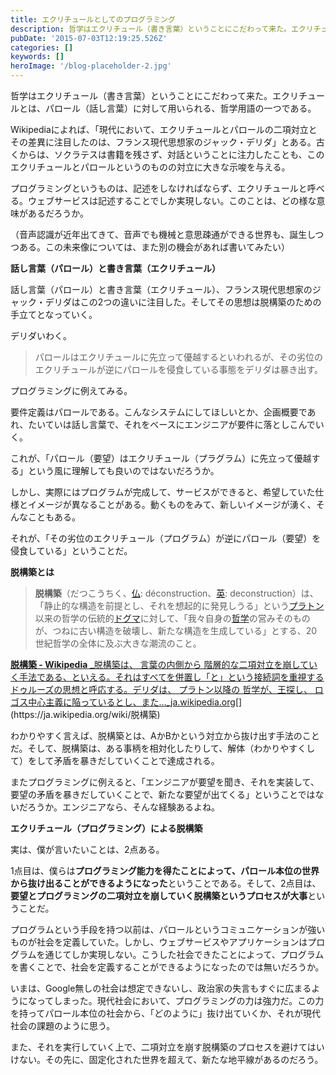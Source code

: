 ```yaml
---
title: エクリチュールとしてのプログラミング
description: 哲学はエクリチュール（書き言葉）ということにこだわって来た。エクリチュールとは、パロール（話し言葉）に対して用いられる、哲学用語の一つである。
pubDate: '2015-07-03T12:19:25.526Z'
categories: []
keywords: []
heroImage: '/blog-placeholder-2.jpg'
---
```


哲学はエクリチュール（書き言葉）ということにこだわって来た。エクリチュールとは、パロール（話し言葉）に対して用いられる、哲学用語の一つである。

Wikipediaによれば、「現代において、エクリチュールとパロールの二項対立とその差異に注目したのは、フランス現代思想家のジャック・デリダ」とある。古くからは、ソクラテスは書籍を残さず、対話ということに注力したことも、このエクリチュールとパロールというのものの対立に大きな示唆を与える。

プログラミングというものは、記述をしなければならず、エクリチュールと呼べる。ウェブサービスは記述することでしか実現しない。このことは、どの様な意味があるだろうか。

（音声認識が近年出てきて、音声でも機械と意思疎通ができる世界も、誕生しつつある。この未来像については、また別の機会があれば書いてみたい）

**話し言葉（パロール）と書き言葉（エクリチュール）**

話し言葉（パロール）と書き言葉（エクリチュール）、フランス現代思想家のジャック・デリダはこの2つの違いに注目した。そしてその思想は脱構築のための手立てとなっていく。

デリダいわく。

> パロールはエクリチュールに先立って優越するといわれるが、その劣位のエクリチュールが逆にパロールを侵食している事態をデリダは暴き出す。

プログラミングに例えてみる。

要件定義はパロールである。こんなシステムにしてほしいとか、企画概要であれ、たいていは話し言葉で、それをベースにエンジニアが要件に落としこんでいく。

これが、「パロール（要望）はエクリチュール（プラグラム）に先立って優越する」という風に理解しても良いのではないだろうか。

しかし、実際にはプログラムが完成して、サービスができると、希望していた仕様とイメージが異なることがある。動くものをみて、新しいイメージが湧く、そんなこともある。

それが、「その劣位のエクリチュール（プログラム）が逆にパロール（要望）を侵食している」ということだ。

**脱構築とは**

> **脱構築**（だつこうちく、[仏](https://ja.wikipedia.org/wiki/%E3%83%95%E3%83%A9%E3%83%B3%E3%82%B9%E8%AA%9E "フランス語"): déconstruction、[英](https://ja.wikipedia.org/wiki/%E8%8B%B1%E8%AA%9E "英語"): deconstruction）は、「静止的な構造を前提とし、それを想起的に発見しうる」という[プラトン](https://ja.wikipedia.org/wiki/%E3%83%97%E3%83%A9%E3%83%88%E3%83%B3 "プラトン")以来の哲学の伝統的[ドグマ](https://ja.wikipedia.org/wiki/%E3%83%89%E3%82%B0%E3%83%9E "ドグマ")に対して、「我々自身の[哲学](https://ja.wikipedia.org/wiki/%E5%93%B2%E5%AD%A6 "哲学")の営みそのものが、つねに古い構造を破壊し、新たな構造を生成している」とする、20世紀哲学の全体に及ぶ大きな潮流のこと。

[**脱構築 - Wikipedia**
_脱構築は、 言葉の内側から 階層的な二項対立を崩していく手法である、といえる。それはすべてを併置し「と」という接続詞を重視するドゥルーズの思想と呼応する。デリダは、 プラトン以降の 哲学が、王探し、 ロゴス中心主義に陥っているとし、また…_ja.wikipedia.org](https://ja.wikipedia.org/wiki/脱構築 "https://ja.wikipedia.org/wiki/脱構築")[](https://ja.wikipedia.org/wiki/脱構築)

わかりやすく言えば、脱構築とは、AかBかという対立から抜け出す手法のことだ。そして、脱構築は、ある事柄を相対化したりして、解体（わかりやすくして）をして矛盾を暴きだしていくことで達成される。

またプログラミングに例えると、「エンジニアが要望を聞き、それを実装して、要望の矛盾を暴きだしていくことで、新たな要望が出てくる」ということではないだろうか。エンジニアなら、そんな経験あるよね。

**エクリチュール（プログラミング）による脱構築**

実は、僕が言いたいことは、2点ある。

1点目は、僕らは**プログラミング能力を得たことによって、パロール本位の世界から抜け出ることができるようになった**ということである。そして、2点目は、**要望とプログラミングの二項対立を崩していく脱構築というプロセスが大事**ということだ。

プログラムという手段を持つ以前は、パロールというコミュニケーションが強いものが社会を定義していた。しかし、ウェブサービスやアプリケーションはプログラムを通じてしか実現しない。こうした社会できたことによって、プログラムを書くことで、社会を定義することができるようになったのでは無いだろうか。

いまは、Google無しの社会は想定できないし、政治家の失言もすぐに広まるようになってしまった。現代社会において、プログラミングの力は強力だ。この力を持ってパロール本位の社会から、「どのように」抜け出ていくか、それが現代社会の課題のように思う。

また、それを実行していく上で、二項対立を崩す脱構築のプロセスを避けてはいけない。その先に、固定化された世界を超えて、新たな地平線があるのだろう。